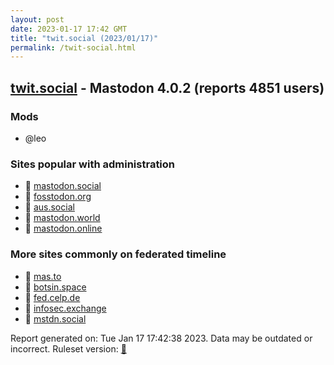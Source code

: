 ```yaml
---
layout: post
date: 2023-01-17 17:42 GMT
title: "twit.social (2023/01/17)"
permalink: /twit-social.html
---
```


## [twit.social](https://twit.social) - Mastodon 4.0.2 (reports 4851 users)

### Mods
 * @leo

### Sites popular with administration

* 🐘 [mastodon.social](/mastodon-social.html)
* 🐘 [fosstodon.org](/fosstodon-org.html)
* 🐘 [aus.social](/aus-social.html)
* 🐘 [mastodon.world](/mastodon-world.html)
* 🐘 [mastodon.online](/mastodon-online.html)

### More sites commonly on federated timeline

* 🐘 [mas.to](/mas-to.html)
* 🐘 [botsin.space](/botsin-space.html)
* 🐘 [fed.celp.de](/fed-celp-de.html)
* 🐘 [infosec.exchange](/infosec-exchange.html)
* 🐘 [mstdn.social](/mstdn-social.html)

Report generated on: Tue Jan 17 17:42:38 2023. Data may be outdated or incorrect.
Ruleset version: [🧁](/version-cupcake)

